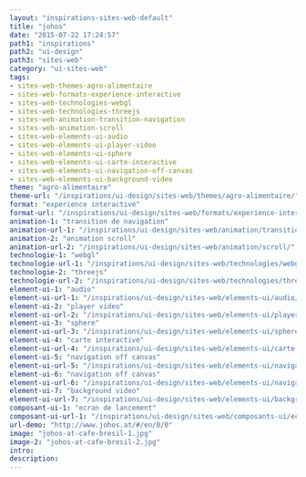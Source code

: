 ```yaml
---
layout: "inspirations-sites-web-default"
title: "johos"
date: "2015-07-22 17:24:57"
path1: "inspirations"
path2: "ui-design"
path3: "sites-web"
category: "ui-sites-web"
tags:
- sites-web-themes-agro-alimentaire
- sites-web-formats-experience-interactive
- sites-web-technologies-webgl
- sites-web-technologies-threejs
- sites-web-animation-transition-navigation
- sites-web-animation-scroll
- sites-web-elements-ui-audio
- sites-web-elements-ui-player-video
- sites-web-elements-ui-sphere
- sites-web-elements-ui-carte-interactive
- sites-web-elements-ui-navigation-off-canvas
- sites-web-elements-ui-background-video
theme: "agro-alimentaire"
theme-url: "/inspirations/ui-design/sites-web/themes/agro-alimentaire/"
format: "experience interactive"
format-url: "/inspirations/ui-design/sites-web/formats/experience-interactive/"
animation-1: "transition de navigation"
animation-url-1: "/inspirations/ui-design/sites-web/animation/transition-navigation/"
animation-2: "animation scroll"
animation-url-2: "/inspirations/ui-design/sites-web/animation/scroll/"
technologie-1: "webgl"
technologie-url-1: "/inspirations/ui-design/sites-web/technologies/webgl/"
technologie-2: "threejs"
technologie-url-2: "/inspirations/ui-design/sites-web/technologies/threejs/"
element-ui-1: "audio"
element-ui-url-1: "/inspirations/ui-design/sites-web/elements-ui/audio/"
element-ui-2: "player video"
element-ui-url-2: "/inspirations/ui-design/sites-web/elements-ui/player-video/"
element-ui-3: "sphere"
element-ui-url-3: "/inspirations/ui-design/sites-web/elements-ui/sphere/"
element-ui-4: "carte interactive"
element-ui-url-4: "/inspirations/ui-design/sites-web/elements-ui/carte-interactive/"
element-ui-5: "navigation off canvas"
element-ui-url-5: "/inspirations/ui-design/sites-web/elements-ui/navigation-off-canvas/"
element-ui-6: "navigation off canvas"
element-ui-url-6: "/inspirations/ui-design/sites-web/elements-ui/navigation-off-canvas/"
element-ui-7: "background video"
element-ui-url-7: "/inspirations/ui-design/sites-web/elements-ui/background-video/"
composant-ui-1: "ecran de lancement"
composant-ui-url-1: "/inspirations/ui-design/sites-web/composants-ui/ecran-lancement/"
url-demo: "http://www.johos.at/#/en/0/0"
image: "johos-at-cafe-bresil-1.jpg"
image-2: "johos-at-cafe-bresil-2.jpg"
intro:
description:
---
```

